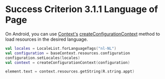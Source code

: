 # Success Criterion 3.1.1 Language of Page

On Android, you can use [Context's](https://developer.android.com/reference/android/content/Context) [createConfigurationContext](<https://developer.android.com/reference/android/content/Context#createConfigurationContext(android.content.res.Configuration)>) method to load resources in the desired language.

```kotlin
val locales = LocaleList.forLanguageTags("nl-NL")
val configuration = baseContext.resources.configuration
configuration.setLocales(locales)
val context = createConfigurationContext(configuration)

element.text = context.resources.getString(R.string.appt)
```
